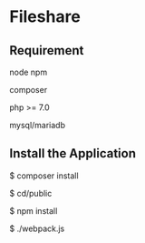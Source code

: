# Fileshare 

## Requirement

node
npm

composer

php >= 7.0

mysql/mariadb

## Install the Application

$ composer install

$ cd/public

$ npm install

$ ./webpack.js
